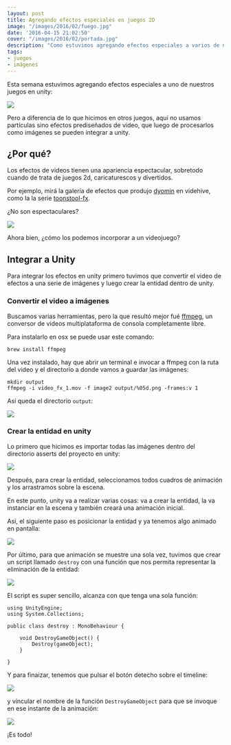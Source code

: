 ```yaml
---
layout: post
title: Agregando efectos especiales en juegos 2D
image: "/images/2016/02/fuego.jpg"
date: '2016-04-15 21:02:50'
cover: "/images/2016/02/portada.jpg"
description: "Como estuvimos agregando efectos especiales a varios de nuestros juegos, armé una guía detallando todos los pasos que seguimos para realizarlos."
tags:
- juegos
- imágenes
---
```


Esta semana estuvimos agregando efectos especiales a uno de nuestros juegos en unity:

![](/images/2016/02/Untitled-2016-02-19-15-45-33.png)


Pero a diferencia de lo que hicimos en otros juegos, aquí no usamos partículas sino efectos prediseñados de video, que luego de procesarlos como imágenes se pueden integrar a unity.


## ¿Por qué?

Los efectos de videos tienen una apariencia espectacular, sobretodo cuando de trata de juegos 2d, caricaturescos y divertidos.

Por ejemplo, mirá la galería de efectos que produjo [dyomin](http://videohive.net/user/dyomin) en videhive, como la la serie [toonstool-fx](http://videohive.net/item/toonstool-fx-kit/12815828).


¿No son espectaculares?

![](/images/2016/02/x10_Smoke_Explosions.png)


Ahora bien, ¿cómo los podemos incorporar a un videojuego?

## Integrar a Unity


Para integrar los efectos en unity primero tuvimos que convertir el video de efectos a una serie de imágenes y luego crear la entidad dentro de unity.


### Convertir el video a imágenes

Buscamos varias herramientas, pero la que resultó mejor fué [ffmpeg](https://www.ffmpeg.org/), un conversor de videos multiplataforma de consola completamente libre.

Para instalarlo en osx se puede usar este comando:

```
brew install ffmpeg
```

Una vez instalado, hay que abrir un terminal e invocar a ffmpeg con la ruta del video y el directorio a donde vamos a guardar las imágenes:

```
mkdir output
ffmpeg -i video_fx_1.mov -f image2 output/%05d.png -frames:v 1
```

Así queda el directorio ``output``:

![](/images/2016/02/output-2016-02-19-17-46-57.png)


### Crear la entidad en unity


Lo primero que hicimos es importar todas las imágenes dentro del directorio asserts del proyecto en unity:

![](/images/2016/02/Untitled-2016-02-19-14-58-26.png)

Después, para crear la entidad, seleccionamos todos cuadros de animación y los arrastramos sobre la escena.

En este punto, unity va a realizar varias cosas: va a crear la entidad, la va instanciar en la escena y también creará una animación inicial.

Así, el siguiente paso es posicionar la entidad y ya tenemos algo animado en pantalla:

![](/images/2016/02/2016-02-19-15_23_45.gif)


Por último, para que animación se muestre una sola vez, tuvimos que crear un script llamado ``destroy`` con una función que nos permita representar la eliminación de la entidad:

![](/images/2016/02/Untitled-2016-02-19-15-18-06.png)

El script es super sencillo, alcanza con que tenga una sola función:

```
using UnityEngine;
using System.Collections;

public class destroy : MonoBehaviour {

    void DestroyGameObject() {
        Destroy(gameObject);
    }

}
```

Y para finaizar, tenemos que pulsar el botón detecho sobre el timeline:

![](/images/2016/02/Untitled-2016-02-19-15-16-47.png)

y vincular el nombre de la función ``DestroyGameObject`` para que se invoque en ese instante de la animación:


![](/images/2016/02/Untitled-2016-02-19-15-20-36-1.png)


¡Es todo!
